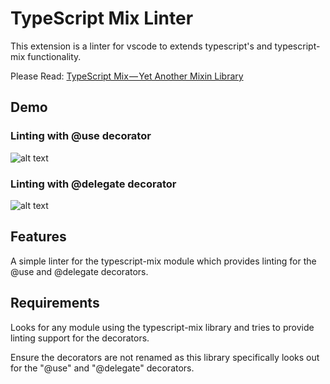 # TypeScript Mix Linter

This extension is a linter for vscode to extends typescript's and typescript-mix functionality.

Please Read: [TypeScript Mix — Yet Another Mixin Library](https://medium.com/@michaelolof/typescript-mix-yet-another-mixin-library-29c7a349b47d)

## Demo
### Linting with @use decorator
![alt text](https://cdn-images-1.medium.com/max/800/1*JZ5MDQuag2MAUAlFkeyMow.gif)

### Linting with @delegate decorator
![alt text](https://cdn-images-1.medium.com/max/800/1*mZhpXFW9E2NZprEX1YpY_Q.gif)
## Features
A simple linter for the typescript-mix module which provides linting for the @use and @delegate decorators.

## Requirements
Looks for any module using the typescript-mix library and tries to provide linting support for the decorators.

Ensure the decorators are not renamed as this library specifically looks out for the "@use" and "@delegate" decorators.



